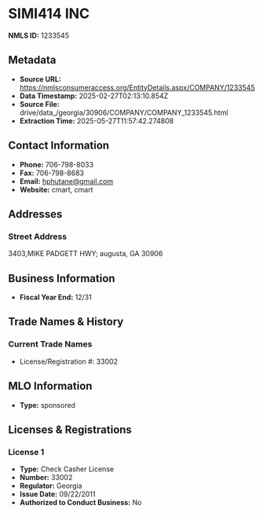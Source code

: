 # SIMI414 INC

**NMLS ID:** 1233545

## Metadata
- **Source URL:** https://nmlsconsumeraccess.org/EntityDetails.aspx/COMPANY/1233545
- **Data Timestamp:** 2025-02-27T02:13:10.854Z
- **Source File:** drive/data_/georgia/30906/COMPANY/COMPANY_1233545.html
- **Extraction Time:** 2025-05-27T11:57:42.274808

## Contact Information
- **Phone:** 706-798-8033
- **Fax:** 706-798-8683
- **Email:** hphutane@gmail.com
- **Website:** cmart, cmart

## Addresses
### Street Address
3403,MIKE PADGETT HWY; augusta, GA 30906

## Business Information
- **Fiscal Year End:** 12/31

## Trade Names & History
### Current Trade Names
- License/Registration #: 33002

## MLO Information
- **Type:** sponsored

## Licenses & Registrations

### License 1
- **Type:** Check Casher License
- **Number:** 33002
- **Regulator:** Georgia
- **Issue Date:** 09/22/2011
- **Authorized to Conduct Business:** No
